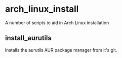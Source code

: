 # arch_linux_install
A number of scripts to aid in Arch Linux installation

## install_aurutils
Installs the aurutils AUR package manager from it's git.
